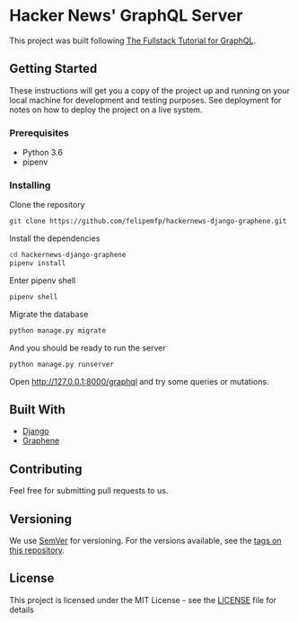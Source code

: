 # Hacker News' GraphQL Server

This project was built following [The Fullstack Tutorial for GraphQL](https://www.howtographql.com/).

## Getting Started

These instructions will get you a copy of the project up and running on your local machine for development and testing purposes. See deployment for notes on how to deploy the project on a live system.

### Prerequisites

- Python 3.6
- pipenv

### Installing

Clone the repository

```sh
git clone https://github.com/felipemfp/hackernews-django-graphene.git
```

Install the dependencies

```sh
cd hackernews-django-graphene
pipenv install
```

Enter pipenv shell

```sh
pipenv shell
```

Migrate the database

```sh
python manage.py migrate
```

And you should be ready to run the server

```sh
python manage.py runserver
```

Open http://127.0.0.1:8000/graphql and try some queries or mutations.

## Built With

* [Django](https://www.djangoproject.com/)
* [Graphene](http://graphene-python.org/)

## Contributing

Feel free for submitting pull requests to us.

## Versioning

We use [SemVer](http://semver.org/) for versioning. For the versions available, see the [tags on this repository](https://github.com/felipemfp/hackernews-django-graphene/tags). 

## License

This project is licensed under the MIT License - see the [LICENSE](LICENSE) file for details